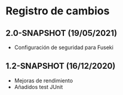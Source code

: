 # Registro de cambios

## 2.0-SNAPSHOT (19/05/2021)

- Configuración de seguridad para Fuseki



## 1.2-SNAPSHOT (16/12/2020)

- Mejoras de rendimiento
- Añadidos test JUnit




